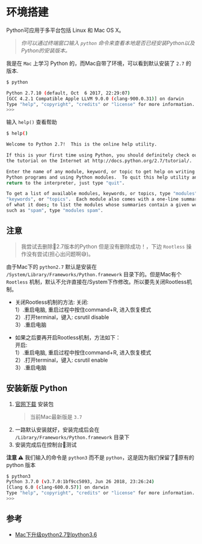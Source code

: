 # 环境搭建

Python可应用于多平台包括 Linux 和 Mac OS X。

> *你可以通过终端窗口输入 `python` 命令来查看本地是否已经安装Python以及Python的安装版本。*

我是在 `Mac` 上学习 Python 的，而Mac自带了环境，可以看到默认安装了 `2.7` 的版本.

```bash
$ python

Python 2.7.10 (default, Oct  6 2017, 22:29:07)
[GCC 4.2.1 Compatible Apple LLVM 9.0.0 (clang-900.0.31)] on darwin
Type "help", "copyright", "credits" or "license" for more information.
>>>
```

输入 `help()` 查看帮助

```bash
$ help()

Welcome to Python 2.7!  This is the online help utility.

If this is your first time using Python, you should definitely check out
the tutorial on the Internet at http://docs.python.org/2.7/tutorial/.

Enter the name of any module, keyword, or topic to get help on writing
Python programs and using Python modules.  To quit this help utility and
return to the interpreter, just type "quit".

To get a list of available modules, keywords, or topics, type "modules",
"keywords", or "topics".  Each module also comes with a one-line summary
of what it does; to list the modules whose summaries contain a given word
such as "spam", type "modules spam".
```

## 注意

> 我尝试去删除2.7版本的Python 但是没有删除成功！，下边 `Rootless` 操作没有尝试(担心出问题啊😅)。

由于Mac下的 `python2.7` 默认是安装在 `/System/Library/Frameworks/Python.framework` 目录下的。但是Mac有个 `Rootless` 机制，默认不允许直接在/System下作修改。所以要先关闭Rootless机制。

- 关闭Rootless机制的方法: 
关闭:   
1）.重启电脑, 重启过程中按住command+R, 进入恢复模式  
2）.打开terminal，键入: csrutil disable  
3）.重启电脑  

- 如果之后要再开启Rootless机制，方法如下：  
开启:   
1）.重启电脑, 重启过程中按住command+R, 进入恢复模式  
2）.打开terminal，键入: csrutil enable  
3）.重启电脑  

## 安装新版 Python

1. [官网下载](https://www.python.org/downloads/mac-osx/) 安装包  
    > 当前Mac最新版是 `3.7`  
2. 一路默认安装就好，安装完成后会在 `/Library/Frameworks/Python.framework` 目录下  
3. 安装完成后在控制台测试  

**注意 ⚠️** 我们输入的命令是 `python3` 而不是 `python`，这是因为我们保留了原有的 python 版本

```bash
$ python3
Python 3.7.0 (v3.7.0:1bf9cc5093, Jun 26 2018, 23:26:24)
[Clang 6.0 (clang-600.0.57)] on darwin
Type "help", "copyright", "credits" or "license" for more information.
>>>
```

## 参考

- [Mac下升级python2.7到python3.6](https://blog.csdn.net/xummgg/article/details/69053334)